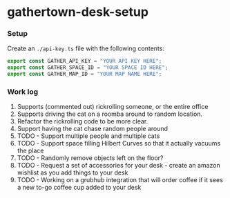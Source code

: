 # gathertown-desk-setup
### Setup

Create an `./api-key.ts` file with the following contents:
```ts
export const GATHER_API_KEY = "YOUR API KEY HERE";
export const GATHER_SPACE_ID = "YOUR SPACE ID HERE";
export const GATHER_MAP_ID = "YOUR MAP NAME HERE";
```

### Work log
1. Supports (commented out) rickrolling someone, or the entire office
2. Supports driving the cat on a roomba around to random location.
3. Refactor the rickrolling code to be more clear.
4. Support having the cat chase random people around
5. TODO - Support multiple people and multiple cats
6. TODO - Support space filling Hilbert Curves so that it actually vacuums the place
7. TODO - Randomly remove objects left on the floor?
8. TODO - Request a set of accessories for your desk - create an amazon wishlist as you add things to your desk
9. TODO - Working on a grubhub integration that will order coffee if it sees a new to-go coffee cup added to your desk
